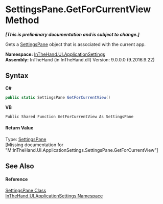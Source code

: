 # SettingsPane.GetForCurrentView Method 
 _**\[This is preliminary documentation and is subject to change.\]**_

Gets a <a href="T_InTheHand_UI_ApplicationSettings_SettingsPane">SettingsPane</a> object that is associated with the current app.

**Namespace:**&nbsp;<a href="N_InTheHand_UI_ApplicationSettings">InTheHand.UI.ApplicationSettings</a><br />**Assembly:**&nbsp;InTheHand (in InTheHand.dll) Version: 9.0.0.0 (9.2016.9.22)

## Syntax

**C#**<br />
``` C#
public static SettingsPane GetForCurrentView()
```

**VB**<br />
``` VB
Public Shared Function GetForCurrentView As SettingsPane
```


#### Return Value
Type: <a href="T_InTheHand_UI_ApplicationSettings_SettingsPane">SettingsPane</a><br />\[Missing <returns> documentation for "M:InTheHand.UI.ApplicationSettings.SettingsPane.GetForCurrentView"\]

## See Also


#### Reference
<a href="T_InTheHand_UI_ApplicationSettings_SettingsPane">SettingsPane Class</a><br /><a href="N_InTheHand_UI_ApplicationSettings">InTheHand.UI.ApplicationSettings Namespace</a><br />